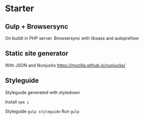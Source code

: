 # Starter

## Gulp + Browsersync
On buildt in PHP server.
Browsersync with libsass and autoprefixer

## Static site generator
With JSON and Nunjucks
https://mozilla.github.io/nunjucks/

## Styleguide
Styleguide generated with styledown

Install ```npm i```

Styleguide ```gulp styleguide```
Run ```gulp```

